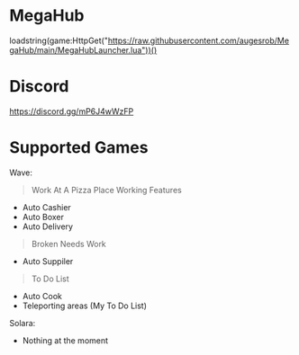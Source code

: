 # MegaHub
loadstring(game:HttpGet("https://raw.githubusercontent.com/augesrob/MegaHub/main/MegaHubLauncher.lua"))()

# Discord
https://discord.gg/mP6J4wWzFP

# Supported Games
Wave:
> Work At A Pizza Place
> Working Features
- Auto Cashier
- Auto Boxer
- Auto Delivery
> Broken Needs Work
- Auto Suppiler
> To Do List
- Auto Cook
- Teleporting areas (My To Do List)

Solara:
- Nothing at the moment
